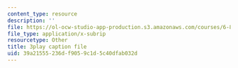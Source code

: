 ```yaml
---
content_type: resource
description: ''
file: https://ol-ocw-studio-app-production.s3.amazonaws.com/courses/6-851-advanced-data-structures-spring-2012/39a21555236df9059c1d5c40dfab032d_3Y2weLDiUWw.srt
file_type: application/x-subrip
resourcetype: Other
title: 3play caption file
uid: 39a21555-236d-f905-9c1d-5c40dfab032d
---
```

